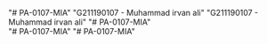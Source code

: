 "# PA-0107-MIA" 
"G211190107 - Muhammad irvan ali" 
"G211190107 - Muhammad irvan ali" 
"# PA-0107-MIA"  
"# PA-0107-MIA" 
"# PA-0107-MIA" 
